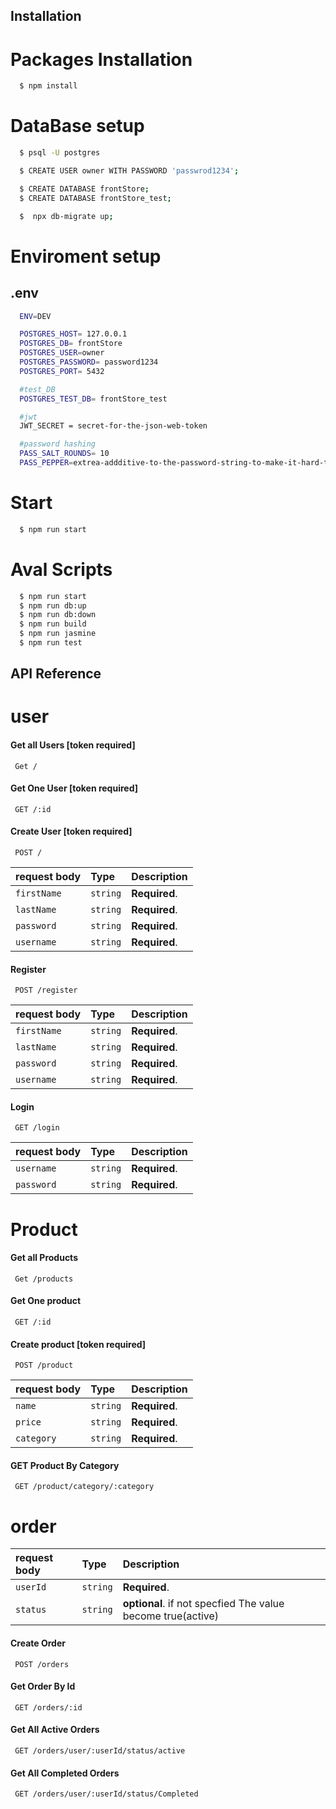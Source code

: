 
## Installation

# Packages Installation

```bash
  $ npm install
```
    
# DataBase setup 

```bash
  $ psql -U postgres
```
```bash
  $ CREATE USER owner WITH PASSWORD 'passwrod1234';
```

```bash
  $ CREATE DATABASE frontStore;
  $ CREATE DATABASE frontStore_test;
```

```bash
  $  npx db-migrate up;
```

# Enviroment setup

## .env

```bash
  ENV=DEV

  POSTGRES_HOST= 127.0.0.1  
  POSTGRES_DB= frontStore
  POSTGRES_USER=owner
  POSTGRES_PASSWORD= password1234
  POSTGRES_PORT= 5432

  #test_DB
  POSTGRES_TEST_DB= frontStore_test

  #jwt
  JWT_SECRET = secret-for-the-json-web-token  

  #password hashing
  PASS_SALT_ROUNDS= 10 
  PASS_PEPPER=extrea-addditive-to-the-password-string-to-make-it-hard-to-break-it 
```
# Start
```bash
  $ npm run start
```
# Aval Scripts

```bash
  $ npm run start
  $ npm run db:up
  $ npm run db:down
  $ npm run build
  $ npm run jasmine
  $ npm run test
```

## API Reference 

# user
#### Get all Users [token required]

 ```http
  Get / 
```


#### Get One User [token required]

 ```http
  GET /:id 
```
#### Create User [token required]

 ```http
  POST /
```

| request body       | Type     | Description                       |
| :--------          | :------- | :-------------------------------- |
| `firstName`     | `string` | **Required**. |
| `lastName`     | `string` | **Required**.  |
| `password`     | `string` | **Required**.  |
| `username`     | `string` | **Required**.  |

#### Register

 ```http
  POST /register 
```
| request body       | Type     | Description                       |
| :--------          | :------- | :-------------------------------- |
| `firstName`     | `string` | **Required**. |
| `lastName`     | `string` | **Required**.  |
| `password`     | `string` | **Required**.  |
| `username`     | `string` | **Required**.  |



#### Login

 ```http
  GET /login 
```
| request body       | Type     | Description                       |
| :--------          | :------- | :-------------------------------- |
| `username`     | `string` | **Required**.  |
| `password`     | `string` | **Required**.  |




# Product


#### Get all Products 

 ```http
  Get /products 
```


#### Get One product 

 ```http
  GET /:id 
```
#### Create product [token required]

 ```http
  POST /product
```

| request body       | Type     | Description                       |
| :--------          | :------- | :-------------------------------- |
| `name`     | `string` | **Required**. |
| `price`     | `string` | **Required**.  |
| `category`     | `string` | **Required**.  |


#### GET Product By Category 

 ```http
  GET /product/category/:category
```


# order
| request body       | Type     | Description                       |
| :--------          | :------- | :-------------------------------- |
| `userId`     | `string` | **Required**. |
| `status`     | `string` | **optional**. if not specfied The value become true(active)  |

#### Create Order 

 ```http
  POST /orders 
```

#### Get Order By Id 

 ```http
  GET /orders/:id 
```

#### Get All Active Orders 

 ```http
  GET /orders/user/:userId/status/active
```

#### Get All Completed Orders 

 ```http
  GET /orders/user/:userId/status/Completed
```
